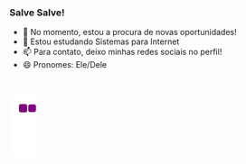 ### Salve Salve!

- 🔭 No momento, estou a procura de novas oportunidades!
- 🌱 Estou estudando Sistemas para Internet
- 📫 Para contato, deixo minhas redes sociais no perfil!
- 😄 Pronomes: Ele/Dele

<br>

![snake gif](https://github.com/i529/i529/blob/output/github-contribution-grid-snake.gif)

